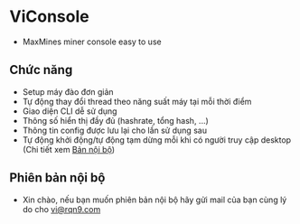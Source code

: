 # ViConsole
- MaxMines miner console easy to use
## Chức năng
- Setup máy đào đơn giản
- Tự động thay đổi thread theo năng suất máy tại mỗi
thời điểm
- Giao diện CLI dễ sử dụng
- Thông số hiển thị đầy đủ (hashrate, tổng hash, ...)
- Thông tin config được lưu lại cho lần sử dụng sau
- Tự động khởi động/tự động tạm dừng mỗi khi có người truy
cập desktop (Chi tiết xem [Bản nội bộ](https://github.com/lesongvi/ViConsole/blob/master/README.md#Phiên+bản+nội+bộ))
## Phiên bản nội bộ
- Xin chào, nếu bạn muốn phiên bản nội bộ hãy gửi
mail của bạn cùng lý do cho vi@rqn9.com
